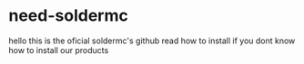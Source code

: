 # need-soldermc
hello this is the oficial soldermc's github 
read how to install if you dont know how to install our products
